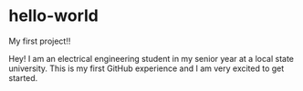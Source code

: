 # hello-world
My first project!!


Hey! I am an electrical engineering student in my senior year at a local state university.  This is my first GitHub experience and I am very excited to get started.  
